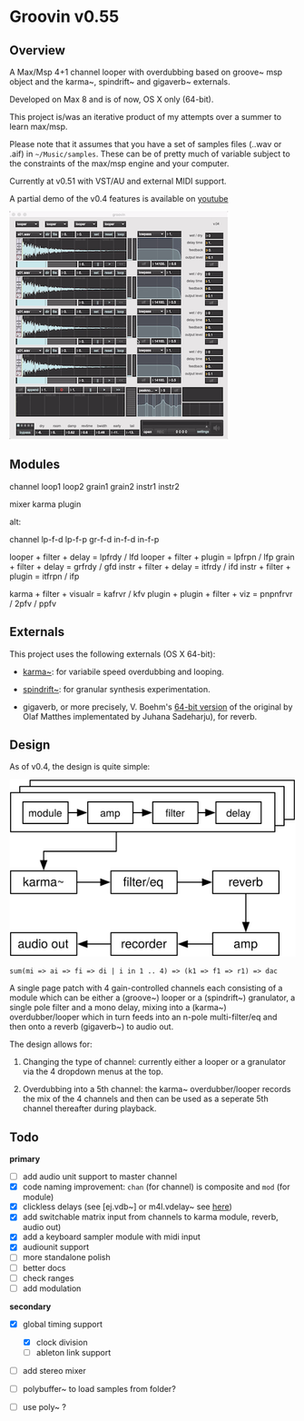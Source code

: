 # Groovin v0.55

## Overview

A Max/Msp 4+1 channel looper with overdubbing based on groove~ msp object and the karma~, spindrift~ and gigaverb~ externals.

Developed on Max 8 and is of now, OS X only (64-bit).

This project is/was an iterative product of my attempts over a summer to learn max/msp.

Please note that it assumes that you have a set of samples files (..wav or .aif) in `~/Music/samples`. These can be of pretty much of variable subject to the constraints of the max/msp engine and your computer.

Currently at v0.51 with VST/AU and external MIDI support. 

A partial demo of the v0.4 features is available on [youtube](https://youtu.be/sKZO_4qYpj0)

[![groovin v0.4](media/groovin_v04_screenshot.png)](http://www.youtube.com/watch?v=sKZO_4qYpj0)

## Modules

channel
    loop1
    loop2
    grain1
    grain2
    instr1
    instr2

mixer
    karma
    plugin


alt:

channel
    lp-f-d
    lp-f-p
    gr-f-d
    in-f-d
    in-f-p

looper + filter + delay  = lpfrdy / lfd
looper + filter + plugin = lpfrpn / lfp
grain + filter + delay   = grfrdy / gfd
instr + filter + delay   = itfrdy / ifd
instr + filter + plugin  = itfrpn / ifp

karma + filter + visualr = kafrvr / kfv
plugin + plugin + filter + viz = pnpnfrvr / 2pfv / ppfv
    


## Externals

This project uses the following externals (OS X 64-bit):

- [karma~](https://cycling74.com/tools/karma-samplerlooper-external): for variabile speed overdubbing and looping.

- [spindrift~](http://www.michaelnorris.info/software/spindrift): for granular synthesis experimentation. 

- gigaverb, or more precisely, V. Boehm's [64-bit version](https://github.com/v7b1/gigaverb) of the original by Olaf Matthes implementated by Juhana Sadeharju), for reverb.


## Design

As of v0.4, the design is quite simple:


![overview](media/groovin.svg)


	sum(mi => ai => fi => di | i in 1 .. 4) => (k1 => f1 => r1) => dac


A single page patch with 4 gain-controlled channels each consisting of a module which can be either a (groove~) looper or a (spindrift~) granulator, a single pole filter and a mono delay, mixing into a (karma~) overdubber/looper which in turn feeds into an n-pole multi-filter/eq and then onto a reverb (gigaverb~) to audio out.

The design allows for:

1. Changing the type of channel: currently either a looper or a granulator via the 4 dropdown menus at the top.

2. Overdubbing into a 5th channel: the karma~ overdubber/looper records the mix of the 4 channels and then can be used as a seperate 5th channel thereafter during playback.


## Todo

**primary**

- [ ] add audio unit support to master channel
- [x] code naming improvement: `chan` (for channel) is composite and `mod` (for module)
- [x] clickless delays (see [ej.vdb~] or m4l.vdelay~ see [here](https://cycling74.com/forums/interpolating-delay/))
- [x] add switchable matrix input from channels to karma module, reverb, audio out)
- [x] add a keyboard sampler module with midi input
- [x] audiounit support
- [ ] more standalone polish
- [ ] better docs
- [ ] check ranges
- [ ] add modulation

**secondary**

- [x] global timing support
	- [x] clock division
	- [ ] ableton link support
- [ ] add stereo mixer
- [ ] polybuffer~ to load samples from folder?
- [ ] use poly~ ?

